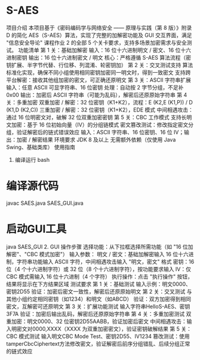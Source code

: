 # S-AES
项目介绍
本项目基于《密码编码学与网络安全 —— 原理与实践（第 8 版）》附录 D 的简化 AES（S-AES）算法，实现了完整的加解密功能及 GUI 交互界面，满足 "信息安全导论" 课程作业 2 的全部 5 个关卡要求，支持多场景加密需求与安全测试。
功能清单
第 1 关：基础加解密
输入：16 位十六进制明文 / 密文、16 位十六进制密钥
输出：16 位十六进制密文 / 明文
核心：严格遵循 S-AES 算法流程（密钥扩展、半字节代替、行位移、列混淆、轮密钥加）
第 2 关：交叉测试支持
算法标准化实现，确保不同小组使用相同密钥加密同一明文时，得到一致密文
支持跨平台解密：接收其他组加密的密文，可正确还原明文
第 3 关：ASCII 字符串扩展
输入：任意 ASCII 可显字符串、16 位密钥
处理：自动按 2 字节分组，不足补 0x00
输出：加密后 ASCII 字符串（可能为乱码），解密后还原原始字符串
第 4 关：多重加密
双重加密 / 解密：32 位密钥（K1+K2），流程：E (K2,E (K1,P)) / D (K1,D (K2,C))
三重加密 / 解密：32 位密钥（K1+K2），EDE 模式
中间相遇攻击：通过 16 位明密文对，破解 32 位双重加密密钥
第 5 关：CBC 工作模式
支持长明文加密：基于 16 位初始向量（IV）的分组链模式
密文篡改测试：修改指定密文分组，验证解密后的链式错误效应
输入：ASCII 字符串、16 位密钥、16 位 IV；输出：加密 / 解密结果
环境要求
JDK 8 及以上
无需额外依赖（仅使用 Java Swing、基础类库）
使用指南
1. 编译运行
bash
# 编译源代码
javac SAES.java SAES_GUI.java

# 启动GUI工具
java SAES_GUI
2. GUI 操作步骤
选择功能：从下拉框选择所需功能（如 "16 位加解密"、"CBC 模式加密"）
输入参数：
明文 / 密文：基础加解密输入 16 位十六进制，字符串功能输入 ASCII 字符，中间相遇攻击输入 "明文，密文" 格式
密钥：16 位（4 个十六进制字符）或 32 位（8 个十六进制字符），按功能要求输入
IV：仅 CBC 模式需输入 16 位十六进制（4 个字符）
执行操作：点击 "执行操作" 按钮，结果将显示在下方结果区域
测试要求
第 1 关：基础测试
输入示例：明文0000、密钥2D55
验证：加密后密文一致性，解密后还原原始明文
第 2 关：交叉测试
与其他小组约定相同密钥（如1234）和明文（如ABCD）
验证：双方加密得到相同密文，互解密可还原明文
第 3 关：扩展功能测试
输入字符串HelloS-AES、密钥3F7A
验证：加密后输出乱码，解密后还原原始字符串
第 4 关：多重加密测试
双重加密：明文0000、32 位密钥2D55AABB，验证加密后密文
中间相遇攻击：输入明密文对0000,XXXX（XXXX 为双重加密密文），验证密钥破解结果
第 5 关：CBC 模式测试
输入明文CBC Mode Test、密钥2D55、IV1234
篡改测试：使用tamperCbcCiphertext方法修改密文，验证解密后前序分组错乱、后续分组正常的链式效应
